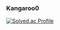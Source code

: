 ### Kangaroo0

[![Solved.ac Profile](http://mazassumnida.wtf/api/v2/generate_badge?boj=ljw4287)](https://solved.ac/ljw4287/)

<!--
**kangaroo0/kangaroo0** is a ✨ _special_ ✨ repository because its `README.md` (this file) appears on your GitHub profile.

Here are some ideas to get you started:

- 🔭 I’m currently working on ...
- 🌱 I’m currently learning ...
- 👯 I’m looking to collaborate on ...
- 🤔 I’m looking for help with ...
- 💬 Ask me about ...
- 📫 How to reach me: ...
- 😄 Pronouns: ...
- ⚡ Fun fact: ...
-->
